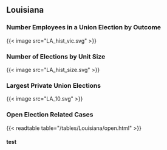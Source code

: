 ##  Louisiana

### Number Employees in a Union Election by Outcome
{{< image src="LA_hist_vic.svg" >}}

### Number of Elections by Unit Size
{{< image src="LA_hist_size.svg" >}}

### Largest Private Union Elections
{{< image src="LA_10.svg" >}}

### Open Election Related Cases
{{< readtable table="/tables/Louisiana/open.html" >}}

#### test
